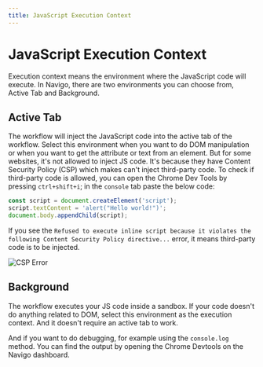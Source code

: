 ```yaml
---
title: JavaScript Execution Context
---
```


# JavaScript Execution Context
Execution context means the environment where the JavaScript code will execute.
In Navigo, there are two environments you can choose from, Active Tab and Background.

## Active Tab

The workflow will inject the JavaScript code into the active tab of the workflow. Select this environment when you want to do DOM manipulation or when you want to get the attribute or text from an element.
But for some websites, it's not allowed to inject JS code. It's because they have Content Security Policy (CSP) which makes can't inject third-party code. To check if third-party code is allowed, you can open the Chrome Dev Tools by pressing `ctrl+shift+i`; in the `console` tab paste the below code:
```js
const script = document.createElement('script');
script.textContent = 'alert("Hello world!")';
document.body.appendChild(script);
```

If you see the `Refused to execute inline script because it violates the following Content Security Policy directive...` error, it means third-party code is to be injected.

![CSP Error](https://s3.ap-southeast-1.amazonaws.com/automa-pub/i/2024/12/02/17kver-g7.png)

## Background

The workflow executes your JS code inside a sandbox. If your code doesn't do anything related to DOM, select this environment as the execution context. And it doesn't require an active tab to work.

And if you want to do debugging, for example using the `console.log` method. You can find the output by opening the Chrome Devtools on the Navigo dashboard.